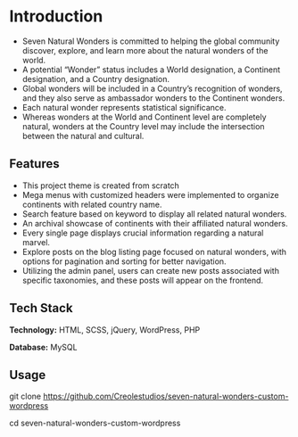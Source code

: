 
# Introduction

- Seven Natural Wonders is committed to helping the global community discover, explore, and learn more about the natural wonders of the world.
- A potential “Wonder” status includes a World designation, a Continent designation, and a Country designation. 
- Global wonders will be included in a Country’s recognition of wonders, and they also serve as ambassador wonders to the Continent wonders.
- Each natural wonder represents statistical significance. 
- Whereas wonders at the World and Continent level are completely natural, wonders at the Country level may include the intersection between the natural and cultural.  


## Features

- This project theme is created from scratch
- Mega menus with customized headers were implemented to organize continents with related country name.
- Search feature based on keyword to display all related natural wonders.
- An archival showcase of continents with their affiliated natural wonders.
- Every single page displays crucial information regarding a natural marvel.
- Explore posts on the blog listing page focused on natural wonders, with options for pagination and sorting for better navigation.
- Utilizing the admin panel, users can create new posts associated with specific taxonomies, and these posts will appear on the frontend. 


## Tech Stack

**Technology:** HTML, SCSS, jQuery, WordPress, PHP

**Database:** MySQL


## Usage

git clone https://github.com/Creolestudios/seven-natural-wonders-custom-wordpress

cd seven-natural-wonders-custom-wordpress


